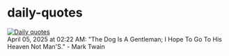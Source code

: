 # daily-quotes
[![Daily quotes](https://github.com/ceepu8/daily-quotes/actions/workflows/daily-quote.yml/badge.svg)](https://github.com/ceepu8/daily-quotes/actions/workflows/daily-quote.yml)<br/>
April 05, 2025 at 02:22 AM: "The Dog Is A Gentleman; I Hope To Go To His Heaven Not Man'S." - Mark Twain
